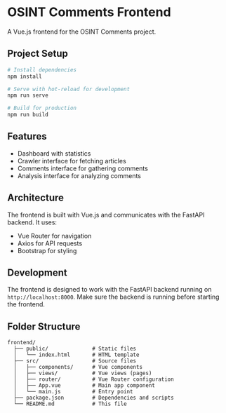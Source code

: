 # OSINT Comments Frontend

A Vue.js frontend for the OSINT Comments project.

## Project Setup

```bash
# Install dependencies
npm install

# Serve with hot-reload for development
npm run serve

# Build for production
npm run build
```

## Features

- Dashboard with statistics
- Crawler interface for fetching articles
- Comments interface for gathering comments
- Analysis interface for analyzing comments

## Architecture

The frontend is built with Vue.js and communicates with the FastAPI backend. It uses:

- Vue Router for navigation
- Axios for API requests
- Bootstrap for styling

## Development

The frontend is designed to work with the FastAPI backend running on `http://localhost:8000`. Make sure the backend is running before starting the frontend.

## Folder Structure

```
frontend/
  ├── public/              # Static files
  │   └── index.html       # HTML template
  ├── src/                 # Source files
  │   ├── components/      # Vue components
  │   ├── views/           # Vue views (pages)
  │   ├── router/          # Vue Router configuration
  │   ├── App.vue          # Main app component
  │   └── main.js          # Entry point
  ├── package.json         # Dependencies and scripts
  └── README.md            # This file
